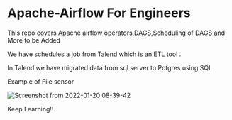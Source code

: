 #
# Apache-Airflow For Engineers

 This repo covers Apache airflow operators,DAGS,Scheduling of DAGS and More to be Added
 
 We have schedules a job from Talend which is an ETL tool .
 
 In Talend we have migrated data from sql server to Potgres using SQL

Example of File sensor


![Screenshot from 2022-01-20 08-39-42](https://user-images.githubusercontent.com/55980747/150280613-8482245c-db6e-4681-98af-e522c77dad21.png)

Keep Learning!!
